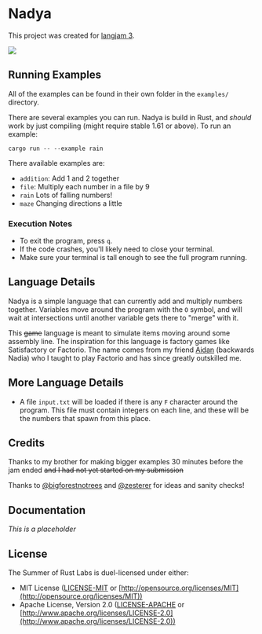 # Nadya

This project was created for [langjam 3](https://github.com/langjam/langjam).

<img src="https://cdn.discordapp.com/attachments/444005079410802699/1000858219721281607/ezgif.com-gif-maker1.gif" />

## Running Examples

All of the examples can be found in their own folder in the `examples/`
directory.

There are several examples you can run. Nadya is build in Rust, and *should*
work by just compiling (might require stable 1.61 or above). To run an example:

`cargo run -- --example rain`

There available examples are:

- `addition`: Add 1 and 2 together
- `file`: Multiply each number in a file by 9
- `rain` Lots of falling numbers!
- `maze` Changing directions a little

### Execution Notes

- To exit the program, press `q`.
- If the code crashes, you'll likely need to close your terminal.
- Make sure your terminal is tall enough to see the full program running.

## Language Details

Nadya is a simple language that can currently add and multiply numbers together.
Variables move around the program with the `O` symbol, and will wait at
intersections until another variable gets there to "merge" with it.

This ~~game~~ language is meant to simulate items moving around some assembly
line. The inspiration for this language is factory games like Satisfactory or
Factorio. The name comes from my friend
[Aidan](https://github.com/aidancrowther) (backwards Nadia) who I taught to play
Factorio and has since greatly outskilled me.

## More Language Details

- A file `input.txt` will be loaded if there is any `F` character around the
  program. This file must contain integers on each line, and these will be the
  numbers that spawn from this place.

## Credits

Thanks to my brother for making bigger examples 30 minutes before the jam ended
~~and I had not yet started on my submission~~

Thanks to [@bigforestnotrees](https://github.com/bigforestnotrees) and
[@zesterer](https://github.com/zesterer) for ideas and sanity checks!

## Documentation

*This is a placeholder*

## License

The Summer of Rust Labs is duel-licensed under either:

* MIT License ([LICENSE-MIT](LICENSE-MIT) or [http://opensource.org/licenses/MIT](http://opensource.org/licenses/MIT))
* Apache License, Version 2.0 ([LICENSE-APACHE](LICENSE-APACHE) or [http://www.apache.org/licenses/LICENSE-2.0](http://www.apache.org/licenses/LICENSE-2.0))